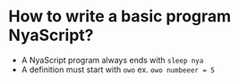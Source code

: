 # How to write a basic program NyaScript?

* A NyaScript program always ends with ``sleep nya``
* A definition must start with ``owo`` ex. ``owo numbeeer = 5``